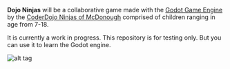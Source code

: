 **Dojo Ninjas** will be a collaborative game made with the [Godot Game Engine](http://www.godotengine.org/projects/godot-engine) by the [CoderDojo Ninjas of McDonough](http://www.coderdojohenry.com) comprised of children ranging in age from 7-18. 

It is currently a work in progress. 
This repository is for testing only. But you can use it to learn the Godot engine.

![alt tag](https://github.com/TutorialDoctor/TD-Godot-Games/blob/master/Dojo%20Ninjas/screenshot.png?raw=true)
